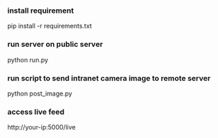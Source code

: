### install requirement
pip install -r requirements.txt

### run server on public server
python run.py

### run script to send intranet camera image to remote server
python post_image.py

### access live feed
http://your-ip:5000/live
